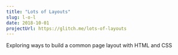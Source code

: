 ```yaml
---
title: "Lots of Layouts"
slug: l-o-l
date: 2018-10-01
projectUrl: https://glitch.me/lots-of-layouts
---
```


Exploring ways to build a common page layout with HTML and CSS